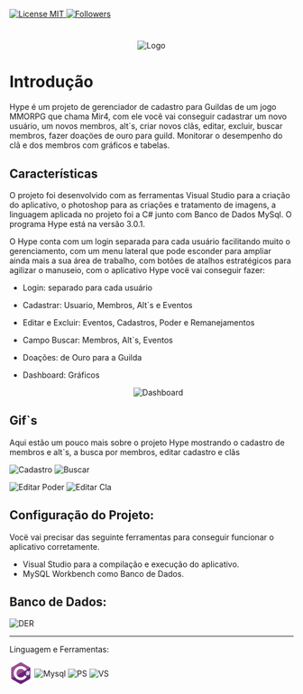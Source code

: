 <p>
  <a href="https://opensource.org/licenses/MIT">
    <img src="https://img.shields.io/badge/License-MIT-blue.svg" alt="License MIT">   
    <img src="https://img.shields.io/github/followers/andrecomegno.svg" alt="Followers">                                                                               
  </a>
</p>

 #
 
<div>
  <p align="center">
    <img src="https://user-images.githubusercontent.com/55299009/230734374-61873c9e-507a-4df8-9f5c-6dec403d5981.png" alt="Logo" height="280">
  </p>
</div>

# Introdução
<p>
Hype é um projeto de gerenciador de cadastro para Guildas de um jogo MMORPG que chama Mir4, com ele você vai conseguir cadastrar um novo usuário, um novos membros, alt`s, criar novos clãs, editar, excluir, buscar membros, fazer doaçöes de ouro para guild. Monitorar o desempenho do clã e dos membros com gráficos e tabelas.
</p>

## Características
<div>
  <p> 
  O projeto foi desenvolvido com as ferramentas Visual Studio para a criação do aplicativo, o photoshop para as criações e tratamento de imagens, a linguagem aplicada no projeto foi a C# junto com Banco de Dados MySql. O programa Hype está na versão 3.0.1.

  O Hype conta com um login separada para cada usuário facilitando muito o gerenciamento, com um menu lateral que pode esconder para ampliar ainda mais a sua área de trabalho, com botões de atalhos estratégicos para agilizar o manuseio, com o aplicativo Hype vocë vai conseguir fazer:
  </p>

- Login: separado para cada usuário
- Cadastrar: Usuario, Membros, Alt`s e Eventos
- Editar e Excluir: Eventos, Cadastros, Poder e Remanejamentos
- Campo Buscar: Membros, Alt`s, Eventos
- Doações: de Ouro para a Guilda
- Dashboard: Gráficos

  <p align="center">
    <img src="https://user-images.githubusercontent.com/55299009/230698578-f68cf204-e2c8-4ee6-a2aa-5da329d387d0.png" alt="Dashboard" height="280">
  </p>
</div>

## Gif`s
<p> Aqui estão um pouco mais sobre o projeto Hype mostrando o cadastro de membros e alt`s, a busca por membros, editar cadastro e clãs <p>
<div style="display: inline"> 
    <img src="https://user-images.githubusercontent.com/55299009/230698605-ac832d2e-3705-429b-99c1-b0c2b39215ef.gif" alt="Cadastro" height="280">    
    <img src="https://user-images.githubusercontent.com/55299009/230698618-9b5892e3-9ee6-427f-9ad7-4e1e34edccea.gif" alt="Buscar" height="280">
    <p></p>
    <img src="https://user-images.githubusercontent.com/55299009/230698598-2d41f497-fc75-44ee-8d57-b75450b94443.gif" alt="Editar Poder" height="280">    
    <img src="https://user-images.githubusercontent.com/55299009/230698589-14e61d04-2f7a-4bf9-ba45-6e5d75254299.gif" alt="Editar Cla" height="280">
</div>

## Configuração do Projeto:
<p>Vocë vai precisar das seguinte ferramentas para conseguir funcionar o aplicativo corretamente.</p>

- Visual Studio para a compilação e execução do aplicativo.
- MySQL Workbench como Banco de Dados.

## Banco de Dados:
 <img src="https://user-images.githubusercontent.com/55299009/230733084-b790eee0-b0a7-4c63-a92e-6fed64310665.png" alt="DER" height="380">
 
 <hr />
 
   Linguagem e Ferramentas:
  <div style="display: inline">
    <img align="center" alt="Csharp" height="40" width="40" src="https://raw.githubusercontent.com/devicons/devicon/master/icons/csharp/csharp-original.svg">
    <img align="center" alt="Mysql" height="40" width="40" src="https://cdn.jsdelivr.net/gh/devicons/devicon/icons/mysql/mysql-original-wordmark.svg">  
    <img align="center" alt="PS" height="40" width="40" src="https://cdn.jsdelivr.net/gh/devicons/devicon/icons/photoshop/photoshop-plain.svg">
    <img align="center" alt="VS" height="40" width="40" src="https://cdn.jsdelivr.net/gh/devicons/devicon/icons/visualstudio/visualstudio-plain.svg">
  </div>



 


